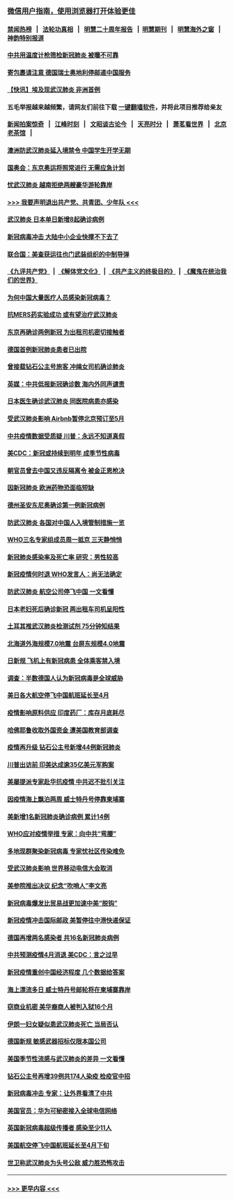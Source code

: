 ### [微信用户指南，使用浏览器打开体验更佳](https://github.com/gfw-breaker/banned-news1/blob/master/indexes/wechat-guide.md?t=0)
#### [禁闻热榜](热点新闻.md?t=0)  &nbsp;&nbsp;|&nbsp;&nbsp; [法轮功真相](https://github.com/gfw-breaker/truth/blob/master/README.md?t=0) &nbsp;&nbsp;|&nbsp;&nbsp; [明慧二十周年报告](https://github.com/gfw-breaker/mh-reports/blob/master/README.md?t=0) &nbsp;&nbsp;|&nbsp;&nbsp;[明慧期刊](https://github.com/gfw-breaker/mh-qikan) &nbsp;&nbsp;|&nbsp;&nbsp; [明慧海外之窗](https://github.com/gfw-breaker/mh-news/blob/master/README.md?t=0) &nbsp;&nbsp;|&nbsp;&nbsp; [神韵特别报道](https://github.com/gfw-breaker/mh-news/blob/master/shenyun.md?t=0)
#### [中共用温度计枪筛检新冠肺炎 被曝不可靠](../pages/nsc418/n11869707.md?t=02150602) 
#### [寄包裹请注意 德国瑞士奥地利停邮递中国服务](../pages/nsc418/n11869727.md?t=02150602) 
#### [【快讯】埃及现武汉肺炎 非洲首例](../pages/nsc418/n11869766.md?t=02150602) 
#### 五毛举报越来越频繁，请网友们前往下载 [一键翻墙软件](https://github.com/gfw-breaker/ssr-accounts)，并将此项目推荐给亲友
#### [新闻拍案惊奇](https://github.com/gfw-breaker/banned-news1/blob/master/pages/link4.md) &nbsp;&nbsp;|&nbsp;&nbsp; [江峰时刻](https://github.com/gfw-breaker/banned-news1/blob/master/pages/link4.md) &nbsp;&nbsp;|&nbsp;&nbsp; [文昭谈古论今](https://github.com/gfw-breaker/banned-news1/blob/master/pages/link4.md) &nbsp;&nbsp;|&nbsp;&nbsp; [天亮时分](https://github.com/gfw-breaker/banned-news1/blob/master/pages/link4.md) &nbsp;&nbsp;|&nbsp;&nbsp; [萧茗看世界](https://github.com/gfw-breaker/banned-news1/blob/master/pages/link4.md) &nbsp;&nbsp;|&nbsp;&nbsp; [北京老茶馆](https://github.com/gfw-breaker/banned-news1/blob/master/pages/link4.md) &nbsp;&nbsp;|&nbsp;&nbsp; 
#### [澳洲防武汉肺炎延入境禁令 中国学生开学无期](../pages/nsc418/n11869546.md?t=02150602) 
#### [国奥会：东京奥运将照常进行 无需应急计划](../pages/nsc418/n11869422.md?t=02150602) 
#### [忧武汉肺炎 越南拒绝两艘豪华游轮靠岸](../pages/nsc418/n11867444.md?t=02150602) 
#### [>>> 我要声明退出共产党、共青团、少年队 <<<](https://github.com/begood0513/goodnews/blob/master/quit/letter.md) 
#### [武汉肺炎 日本单日新增8起确诊病例](../pages/nsc418/n11869272.md?t=02150602) 
#### [新冠病毒冲击 大陆中小企业快撑不下去了](../pages/nsc418/n11869259.md?t=02150602) 
#### [联合国：美查获运往也门武装组织的中制导弹](../pages/nsc418/n11868677.md?t=02150602) 
#### [《九评共产党》](https://github.com/begood0513/9ping.md/blob/master/README.md) &nbsp;|&nbsp; [《解体党文化》](../../../../jtdwh.md/blob/master/README.md)  &nbsp;|&nbsp; [《共产主义的终极目的》](../../../../gczydzjmd.md/blob/master/README.md) &nbsp;|&nbsp; [《魔鬼在统治我们的世界》](../../../../mgztzwmdsj.md/blob/master/README.md) 
#### [为何中国大量医疗人员感染新冠病毒？](../pages/nsc418/n11869001.md?t=02150602) 
#### [抗MERS药实验成功 或有望治疗武汉肺炎](../pages/nsc418/n11868912.md?t=02150602) 
#### [东京再确诊两例新冠 为出租司机密切接触者](../pages/nsc418/n11868770.md?t=02150602) 
#### [德国首例新冠肺炎患者已出院](../pages/nsc418/n11868714.md?t=02150602) 
#### [曾接载钻石公主号旅客 冲绳女司机确诊肺炎](../pages/nsc418/n11868610.md?t=02150602) 
#### [英媒：中共低报新冠确诊数 海内外同声谴责](../pages/nsc418/n11867421.md?t=02150602) 
#### [日本医生确诊武汉肺炎 同医院病患亦感染](../pages/nsc418/n11867779.md?t=02150602) 
#### [受武汉肺炎影响 Airbnb暂停北京预订至5月](../pages/nsc418/n11867428.md?t=02150602) 
#### [中共疫情数据受质疑 川普：永远不知道真假](../pages/nsc418/n11867195.md?t=02150602) 
#### [美CDC：新冠或持续到明年 成季节性病毒](../pages/nsc418/n11867279.md?t=02150602) 
#### [朝官员曾去中国又违反隔离令 被金正恩枪决](../pages/nsc418/n11867087.md?t=02150602) 
#### [因新冠肺炎 欧洲药物恐面临短缺](../pages/nsc418/n11867036.md?t=02150602) 
#### [德州圣安东尼奥确诊第一例新冠病例](../pages/nsc418/n11867194.md?t=02150602) 
#### [防武汉肺炎 各国对中国人入境管制措施一览](../pages/nsc418/n11838726.md?t=02150602) 
#### [WHO三名专家组成员周一抵京 三天静悄悄](../pages/nsc418/n11866947.md?t=02150602) 
#### [新冠肺炎感染率及死亡率 研究：男性较高](../pages/nsc418/n11866956.md?t=02150602) 
#### [新冠疫情何时退 WHO发言人：尚无法确定](../pages/nsc418/n11866864.md?t=02150602) 
#### [防武汉肺炎 航空公司停飞中国 一文看懂](../pages/nsc418/n11866800.md?t=02150602) 
#### [日本老妇死后确诊新冠 两出租车司机呈阳性](../pages/nsc418/n11866755.md?t=02150602) 
#### [土耳其推武汉肺炎检测试剂 75分钟知结果](../pages/nsc418/n11866520.md?t=02150602) 
#### [北海道外海规模7.0地震 台屏东规模4.0地震](../pages/nsc418/n11866262.md?t=02150602) 
#### [日新规 飞机上有新冠病患 全体乘客禁入境](../pages/nsc418/n11866233.md?t=02150602) 
#### [调查：半数德国人认为新冠病毒是全球威胁](../pages/nsc418/n11866687.md?t=02150602) 
#### [美日各大航空停飞中国航班延长至4月](../pages/nsc418/n11865980.md?t=02150602) 
#### [疫情影响原料供应 印度药厂：库存月底耗尽](../pages/nsc418/n11865151.md?t=02150602) 
#### [哈佛耶鲁收取外国资金 遭美国教育部调查](../pages/nsc418/n11864950.md?t=02150602) 
#### [疫情再升级 钻石公主号新增44例新冠肺炎](../pages/nsc418/n11865033.md?t=02150602) 
#### [川普出访前 印美达成逾35亿美元军购案](../pages/nsc418/n11865444.md?t=02150602) 
#### [美屡提派专家赴华抗疫情 中共迟不批引关注](../pages/nsc418/n11864719.md?t=02150602) 
#### [因疫情海上飘泊两周 威士特丹号停靠柬埔寨](../pages/nsc418/n11865007.md?t=02150602) 
#### [美新增1名新冠肺炎确诊病例 累计14例](../pages/nsc418/n11864893.md?t=02150602) 
#### [WHO应对疫情举措 专家：向中共“弯腰”](../pages/nsc418/n11864727.md?t=02150602) 
#### [多地现群聚染新冠病毒 专家忧社区传染难免](../pages/nsc418/n11864715.md?t=02150602) 
#### [受武汉肺炎影响 世界移动电信大会取消](../pages/nsc418/n11864629.md?t=02150602) 
#### [美参院推出决议 纪念“吹哨人”李文亮](../pages/nsc418/n11863852.md?t=02150602) 
#### [新冠病毒爆发比贸易战更加速中美“脱钩”](../pages/nsc418/n11864470.md?t=02150602) 
#### [新冠疫情冲击国际邮政 美暂停往中港快递保证](../pages/nsc418/n11864207.md?t=02150602) 
#### [德国再增两名感染者 共16名新冠肺炎病例](../pages/nsc418/n11864293.md?t=02150602) 
#### [中共预测疫情4月消退 美CDC：言之过早](../pages/nsc418/n11864310.md?t=02150602) 
#### [新冠疫情重创中国经济程度 几个数据给答案](../pages/nsc418/n11864203.md?t=02150602) 
#### [海上漂流多日 威士特丹号邮轮将在柬埔寨靠岸](../pages/nsc418/n11864029.md?t=02150602) 
#### [窃商业机密 美华裔商人被判入狱16个月](../pages/nsc418/n11863911.md?t=02150602) 
#### [伊朗一妇女疑似患武汉肺炎死亡 当局否认](../pages/nsc418/n11863650.md?t=02150602) 
#### [德国新规 敏感武器招标仅限本国公司](../pages/nsc418/n11863509.md?t=02150602) 
#### [美国季节性流感与武汉肺炎的差异 一文看懂](../pages/nsc418/n11862428.md?t=02150602) 
#### [钻石公主号再增39例共174人染疫 检疫官中招](../pages/nsc418/n11862422.md?t=02150602) 
#### [新冠病毒冲击 专家：让外界看清了中共](../pages/nsc418/n11862280.md?t=02150602) 
#### [美国官员：华为可秘密接入全球电信网络](../pages/nsc418/n11862122.md?t=02150602) 
#### [英国新冠病毒超级传播者 感染至少11人](../pages/nsc418/n11862023.md?t=02150602) 
#### [美国航空停飞中国航班延长至4月下旬](../pages/nsc418/n11861970.md?t=02150602) 
#### [世卫称武汉肺炎为头号公敌 威力胜恐怖攻击](../pages/nsc418/n11861982.md?t=02150602) 

----
#### [ >>> 更早内容 <<< ](../indexes/nsc418-earlier.md)
